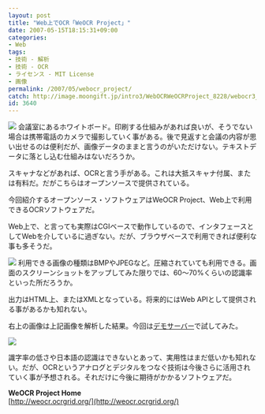 ```yaml
---
layout: post
title: "Web上でOCR「WeOCR Project」"
date: 2007-05-15T18:15:31+09:00
categories:
- Web
tags: 
- 技術 - 解析
- 技術 - OCR
- ライセンス - MIT License
- 画像
permalink: /2007/05/webocr_project/
catch: http://image.moongift.jp/intro3/WebOCRWeOCRProject_8228/webocr3_thumb1.png
id: 3640
---
```

[![](http://image.moongift.jp/intro3/WebOCRWeOCRProject_8228/webocr5_thumb2.png)](http://image.moongift.jp/intro3/WebOCRWeOCRProject_8228/webocr54.png) 会議室にあるホワイトボード。印刷する仕組みがあれば良いが、そうでない場合は携帯電話のカメラで撮影していく事がある。後で見返すと会議の内容が思い出せるのは便利だが、画像データのままと言うのがいただけない。テキストデータに落とし込む仕組みはないだろうか。   
  
スキャナなどがあれば、OCRと言う手がある。これは大抵スキャナ付属、または有料だ。だがこちらはオープンソースで提供されている。   
  
今回紹介するオープンソース・ソフトウェアはWeOCR Project、Web上で利用できるOCRソフトウェアだ。   
  
<!--more-->  
  
Web上で、と言っても実際はCGIベースで動作しているので、インタフェースとしてWebを介しているに過ぎない。だが、ブラウザベースで利用できれば便利な事も多そうだ。   
  
[![](http://image.moongift.jp/intro3/WebOCRWeOCRProject_8228/webocr3_thumb1.png)](http://image.moongift.jp/intro3/WebOCRWeOCRProject_8228/webocr33.png) 利用できる画像の種類はBMPやJPEGなど。圧縮されていても利用できる。画面のスクリーンショットをアップしてみた限りでは、60～70%くらいの認識率といった所だろうか。   
  
出力はHTML上、またはXMLとなっている。将来的にはWeb APIとして提供される事があるかも知れない。   
  
右上の画像は上記画像を解析した結果。今回は[デモサーバー](http://ocr1.sc.isc.tohoku.ac.jp/e2/)で試してみた。   
  
[![](http://image.moongift.jp/intro3/WebOCRWeOCRProject_8228/webocr2_thumb2.png)](http://image.moongift.jp/intro3/WebOCRWeOCRProject_8228/webocr24.png)  
  
識字率の低さや日本語の認識はできないとあって、実用性はまだ低いかも知れない。だが、OCRというアナログとデジタルをつなぐ技術は今後さらに活用されていく事が予想される。それだけに今後に期待がかかるソフトウェアだ。   
  
**WeOCR Project Home**  
[http://weocr.ocrgrid.org/](http://weocr.ocrgrid.org/)